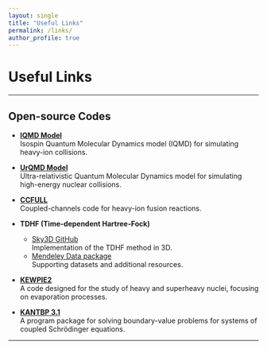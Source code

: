 ```yaml
---
layout: single
title: "Useful Links"
permalink: /links/
author_profile: true
---
```


#  Useful Links


---

##  Open-source Codes

- **[IQMD Model](https://www.scidb.cn/en/detail?dataSetId=d198f93bff464a3c80e0e02485ef1304)**  
  Isospin Quantum Molecular Dynamics model (IQMD) for simulating heavy-ion collisions.

- **[UrQMD Model](https://itp.uni-frankfurt.de/~bleicher/index.html?content=urqmd)**  
  Ultra-relativistic Quantum Molecular Dynamics model for simulating high-energy nuclear collisions.

- **[CCFULL](https://www2.yukawa.kyoto-u.ac.jp/~kouichi.hagino/ccfull.html)**  
  Coupled-channels code for heavy-ion fusion reactions.

- **TDHF (Time-dependent Hartree-Fock)**
  - [Sky3D GitHub](https://github.com/manybody/sky3d)  
    Implementation of the TDHF method in 3D.  
  - [Mendeley Data package](https://data.mendeley.com/datasets/vzbrzvyrn4/2)  
    Supporting datasets and additional resources.

- **[KEWPIE2](https://data.mendeley.com/datasets/jpr32dzp8g/1)**  
  A code designed for the study of heavy and superheavy nuclei, focusing on evaporation processes.

- **[KANTBP 3.1](https://data.mendeley.com/datasets/4vm9fhyvh3/1)**  
  A program package for solving boundary-value problems for systems of coupled Schrödinger equations.


---

